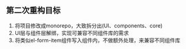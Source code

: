 <!--
 * @Description: 
 * @Author: xluoyu
 * @LastEditTime: 2022-08-11 10:40:26
-->

## 第二次重构目标

1. 将项目修改成monorepo，大致拆分出(UI、components、core)
2. UI层与组件层解绑，实现可兼容不同组件库的需求
3. 将类似el-form-item组件写入组件内，不做额外处理，来兼容不同组件库
